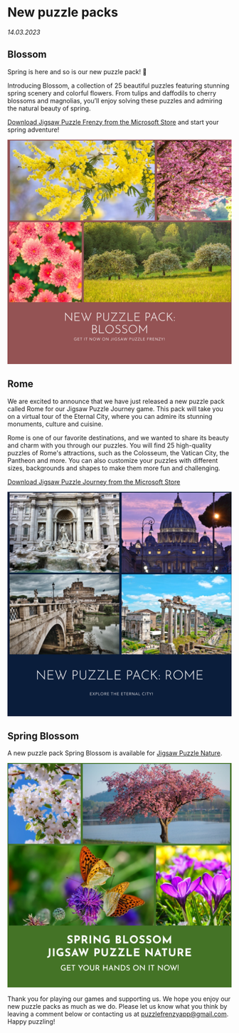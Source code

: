 ﻿# New puzzle packs

 _14.03.2023_

## Blossom

Spring is here and so is our new puzzle pack! 🌷

Introducing Blossom, a collection of 25 beautiful puzzles featuring stunning spring scenery and colorful flowers. From tulips and daffodils to cherry blossoms and magnolias, you’ll enjoy solving these puzzles and admiring the natural beauty of spring.

[Download Jigsaw Puzzle Frenzy from the Microsoft Store](https://www.microsoft.com/store/apps/9wzdncrddqbm?cid=frenzygames) and start your spring adventure!

![Blossom](images/packs/blossom.png?w=640)

## Rome

We are excited to announce that we have just released a new puzzle pack called Rome for our Jigsaw Puzzle Journey game. This pack will take you on a virtual tour of the Eternal City, where you can admire its stunning monuments, culture and cuisine.

Rome is one of our favorite destinations, and we wanted to share its beauty and charm with you through our puzzles. You will find 25 high-quality puzzles of Rome's attractions, such as the Colosseum, the Vatican City, the Pantheon and more. You can also customize your puzzles with different sizes, backgrounds and shapes to make them more fun and challenging.

[Download Jigsaw Puzzle Journey from the Microsoft Store](https://www.microsoft.com/store/apps/9ndsmccmr7m9?cid=frenzygames)

![Rome](images/packs/rome.png?w=640)

## Spring Blossom

A new puzzle pack Spring Blossom is available for [Jigsaw Puzzle Nature](https://www.microsoft.com/store/apps/9p9xk4k4q2qk?cid=frenzygames).

![Spring Blossom](images/packs/spring-blossom.png?w=640)

Thank you for playing our games and supporting us. We hope you enjoy our new puzzle packs as much as we do. Please let us know what you think by leaving a comment below or contacting us at [puzzlefrenzyapp@gmail.com](mailto:puzzlefrenzyapp@gmail.com). Happy puzzling!